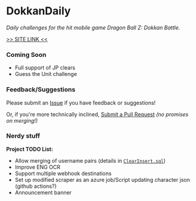 # DokkanDaily
*Daily challenges for the hit mobile game Dragon Ball Z: Dokkan Battle.*

[>> SITE LINK <<](https://www.dokkandle.net)

### Coming Soon
* Full support of JP clears
* Guess the Unit challenge

### Feedback/Suggestions
Please submit an [Issue](https://github.com/omni-/DokkanDaily/issues) if you have feedback or suggestions!

Or, if you're more technically inclined, [Submit a Pull Request](https://github.com/omni-/DokkanDaily/pulls) *(no promises on merging!)*

### Nerdy stuff
__Project TODO List:__
* Allow merging of username pairs (details in [`ClearInsert.sql`](https://github.com/omni-/DokkanDaily/blob/master/src/DokkanDailyDB/Core/Stored%20Procedures/ClearInsert.sql))
* Improve ENG OCR
* Support multiple webhook destinations
* Set up modified scraper as an azure job/Script updating character json (github actions?)
* Announcement banner
